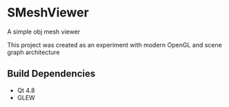 SMeshViewer
===========

A simple obj mesh viewer

This project was created as an experiment with modern OpenGL and scene graph architecture
 
Build Dependencies
------------------
- Qt 4.8
- GLEW
